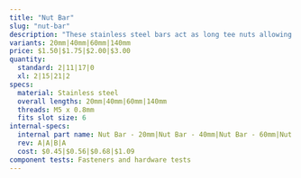 ```yaml
---
title: "Nut Bar"
slug: "nut-bar"
description: "These stainless steel bars act as long tee nuts allowing M5 screws to securely hold plates, brackets, and other components to a v-slot extrusion."
variants: 20mm|40mm|60mm|140mm
price: $1.50|$1.75|$2.00|$3.00
quantity:
  standard: 2|11|17|0
  xl: 2|15|21|2
specs:
  material: Stainless steel
  overall lengths: 20mm|40mm|60mm|140mm
  threads: M5 x 0.8mm
  fits slot size: 6
internal-specs:
  internal part name: Nut Bar - 20mm|Nut Bar - 40mm|Nut Bar - 60mm|Nut Bar - 140mm
  rev: A|A|B|A
  cost: $0.45|$0.56|$0.68|$1.09
component tests: Fasteners and hardware tests
---
```

